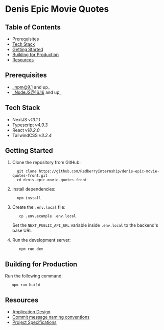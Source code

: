 # Denis Epic Movie Quotes

## Table of Contents

* [Prerequisites](#prerequisites)
* [Tech Stack](#tech-stack)
* [Getting Started](#getting-started)
* [Building for Production](#building-for-production)
* [Resources](#resources)


## Prerequisites

* _npm@9.1 and up_
* _NodeJS@16.16 and up_


## Tech Stack

* NextJS _v13.1.1_
* Typescript _v4.9.3_
* React _v18.2.0_
* TailwindCSS _v3.2.4_


## Getting Started

1. Clone the repository from GitHub:
    ```shell
      git clone https://github.com/RedberryInternship/denis-epic-movie-quotes-front.git
      cd denis-epic-movie-quotes-front
    ```
2. Install dependencies:
    ```shell
      npm install
    ```

3. Create the `.env.local` file:
   ```shell
      cp .env.example .env.local
   ```
   
   Set the `NEXT_PUBLIC_API_URL` variable inside `.env.local` to the backend's base URL


4. Run the development server:
   ```shell
      npm run dev
   ```


## Building for Production

Run the following command:
```shell
   npm run build
```


## Resources

- [Application Design](https://www.figma.com/file/5uMXCg3itJwpzh9cVIK3hA/Movie-Quotes-Bootcamp-assignment)
- [Commit message naming conventions](https://redberry.gitbook.io/resources/other/git-is-semantikuri-komitebi)
- [Project Specifications](https://redberry.gitbook.io/assignment-iv-movie-quotes-1/)

